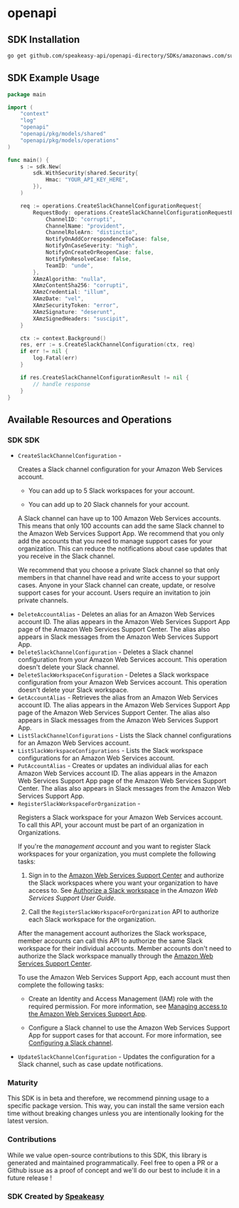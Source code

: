 # openapi

<!-- Start SDK Installation -->
## SDK Installation

```bash
go get github.com/speakeasy-api/openapi-directory/SDKs/amazonaws.com/support-app/2021-08-20/go
```
<!-- End SDK Installation -->

## SDK Example Usage
<!-- Start SDK Example Usage -->
```go
package main

import (
    "context"
    "log"
    "openapi"
    "openapi/pkg/models/shared"
    "openapi/pkg/models/operations"
)

func main() {
    s := sdk.New(
        sdk.WithSecurity(shared.Security{
            Hmac: "YOUR_API_KEY_HERE",
        }),
    )

    req := operations.CreateSlackChannelConfigurationRequest{
        RequestBody: operations.CreateSlackChannelConfigurationRequestBody{
            ChannelID: "corrupti",
            ChannelName: "provident",
            ChannelRoleArn: "distinctio",
            NotifyOnAddCorrespondenceToCase: false,
            NotifyOnCaseSeverity: "high",
            NotifyOnCreateOrReopenCase: false,
            NotifyOnResolveCase: false,
            TeamID: "unde",
        },
        XAmzAlgorithm: "nulla",
        XAmzContentSha256: "corrupti",
        XAmzCredential: "illum",
        XAmzDate: "vel",
        XAmzSecurityToken: "error",
        XAmzSignature: "deserunt",
        XAmzSignedHeaders: "suscipit",
    }

    ctx := context.Background()
    res, err := s.CreateSlackChannelConfiguration(ctx, req)
    if err != nil {
        log.Fatal(err)
    }

    if res.CreateSlackChannelConfigurationResult != nil {
        // handle response
    }
}
```
<!-- End SDK Example Usage -->

<!-- Start SDK Available Operations -->
## Available Resources and Operations

### SDK SDK

* `CreateSlackChannelConfiguration` - <p>Creates a Slack channel configuration for your Amazon Web Services account.</p> <note> <ul> <li> <p>You can add up to 5 Slack workspaces for your account.</p> </li> <li> <p>You can add up to 20 Slack channels for your account.</p> </li> </ul> </note> <p>A Slack channel can have up to 100 Amazon Web Services accounts. This means that only 100 accounts can add the same Slack channel to the Amazon Web Services Support App. We recommend that you only add the accounts that you need to manage support cases for your organization. This can reduce the notifications about case updates that you receive in the Slack channel.</p> <note> <p>We recommend that you choose a private Slack channel so that only members in that channel have read and write access to your support cases. Anyone in your Slack channel can create, update, or resolve support cases for your account. Users require an invitation to join private channels. </p> </note>
* `DeleteAccountAlias` - Deletes an alias for an Amazon Web Services account ID. The alias appears in the Amazon Web Services Support App page of the Amazon Web Services Support Center. The alias also appears in Slack messages from the Amazon Web Services Support App.
* `DeleteSlackChannelConfiguration` - Deletes a Slack channel configuration from your Amazon Web Services account. This operation doesn't delete your Slack channel.
* `DeleteSlackWorkspaceConfiguration` - Deletes a Slack workspace configuration from your Amazon Web Services account. This operation doesn't delete your Slack workspace.
* `GetAccountAlias` - Retrieves the alias from an Amazon Web Services account ID. The alias appears in the Amazon Web Services Support App page of the Amazon Web Services Support Center. The alias also appears in Slack messages from the Amazon Web Services Support App.
* `ListSlackChannelConfigurations` - Lists the Slack channel configurations for an Amazon Web Services account.
* `ListSlackWorkspaceConfigurations` - Lists the Slack workspace configurations for an Amazon Web Services account.
* `PutAccountAlias` - Creates or updates an individual alias for each Amazon Web Services account ID. The alias appears in the Amazon Web Services Support App page of the Amazon Web Services Support Center. The alias also appears in Slack messages from the Amazon Web Services Support App.
* `RegisterSlackWorkspaceForOrganization` - <p>Registers a Slack workspace for your Amazon Web Services account. To call this API, your account must be part of an organization in Organizations.</p> <p>If you're the <i>management account</i> and you want to register Slack workspaces for your organization, you must complete the following tasks:</p> <ol> <li> <p>Sign in to the <a href="https://console.aws.amazon.com/support/app">Amazon Web Services Support Center</a> and authorize the Slack workspaces where you want your organization to have access to. See <a href="https://docs.aws.amazon.com/awssupport/latest/user/authorize-slack-workspace.html">Authorize a Slack workspace</a> in the <i>Amazon Web Services Support User Guide</i>.</p> </li> <li> <p>Call the <code>RegisterSlackWorkspaceForOrganization</code> API to authorize each Slack workspace for the organization.</p> </li> </ol> <p>After the management account authorizes the Slack workspace, member accounts can call this API to authorize the same Slack workspace for their individual accounts. Member accounts don't need to authorize the Slack workspace manually through the <a href="https://console.aws.amazon.com/support/app">Amazon Web Services Support Center</a>.</p> <p>To use the Amazon Web Services Support App, each account must then complete the following tasks:</p> <ul> <li> <p>Create an Identity and Access Management (IAM) role with the required permission. For more information, see <a href="https://docs.aws.amazon.com/awssupport/latest/user/support-app-permissions.html">Managing access to the Amazon Web Services Support App</a>.</p> </li> <li> <p>Configure a Slack channel to use the Amazon Web Services Support App for support cases for that account. For more information, see <a href="https://docs.aws.amazon.com/awssupport/latest/user/add-your-slack-channel.html">Configuring a Slack channel</a>.</p> </li> </ul>
* `UpdateSlackChannelConfiguration` - Updates the configuration for a Slack channel, such as case update notifications.
<!-- End SDK Available Operations -->

### Maturity

This SDK is in beta and therefore, we recommend pinning usage to a specific package version.
This way, you can install the same version each time without breaking changes unless you are intentionally
looking for the latest version.

### Contributions

While we value open-source contributions to this SDK, this library is generated and maintained programmatically.
Feel free to open a PR or a Github issue as a proof of concept and we'll do our best to include it in a future release !

### SDK Created by [Speakeasy](https://docs.speakeasyapi.dev/docs/using-speakeasy/client-sdks)
